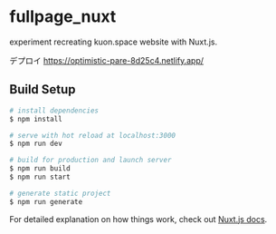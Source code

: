 # fullpage_nuxt

experiment recreating kuon.space website with Nuxt.js.

デプロイ
https://optimistic-pare-8d25c4.netlify.app/

## Build Setup

```bash
# install dependencies
$ npm install

# serve with hot reload at localhost:3000
$ npm run dev

# build for production and launch server
$ npm run build
$ npm run start

# generate static project
$ npm run generate
```

For detailed explanation on how things work, check out [Nuxt.js docs](https://nuxtjs.org).
